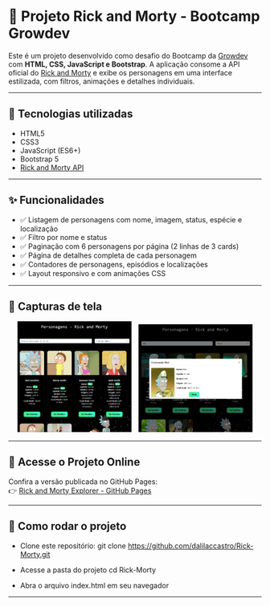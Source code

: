 # 💫 Projeto Rick and Morty - Bootcamp Growdev

Este é um projeto desenvolvido como desafio do Bootcamp da [Growdev](https://www.growdev.com.br/) com **HTML, CSS, JavaScript e Bootstrap**. A aplicação consome a API oficial do [Rick and Morty](https://rickandmortyapi.com/) e exibe os personagens em uma interface estilizada, com filtros, animações e detalhes individuais.

---

## 🧪 Tecnologias utilizadas

- HTML5
- CSS3
- JavaScript (ES6+)
- Bootstrap 5
- [Rick and Morty API](https://rickandmortyapi.com/)

---

## ✨ Funcionalidades

- ✅ Listagem de personagens com nome, imagem, status, espécie e localização
- ✅ Filtro por nome e status
- ✅ Paginação com 6 personagens por página (2 linhas de 3 cards)
- ✅ Página de detalhes completa de cada personagem
- ✅ Contadores de personagens, episódios e localizações
- ✅ Layout responsivo e com animações CSS

---

## 📸 Capturas de tela

<p align="center">
  <img src="./assets/img/rick-morty-tela1.png" width="45%" style="margin-right: 10px;" alt="Página Inicial - Rick and Morty" />

  <img src="./assets/img/rick-morty-modal.png" width="45%" alt="Página de Detalhes do Personagem" />
</p>

---

## 🔗 Acesse o Projeto Online

Confira a versão publicada no GitHub Pages:  
👉 [Rick and Morty Explorer - GitHub Pages](https://dalilaccastro.github.io/Rick-Morty/)

---

## 🚀 Como rodar o projeto

- Clone este repositório:
git clone https://github.com/dalilaccastro/Rick-Morty.git

- Acesse a pasta do projeto
cd Rick-Morty

- Abra o arquivo index.html em seu navegador

---